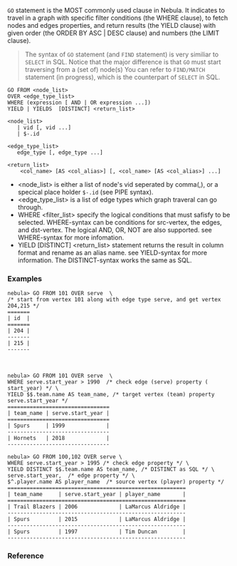 `GO` statement is the MOST commonly used clause in Nebula. It indicates to travel in a graph with specific filter conditions (the WHERE clause), to fetch nodes and edges properties, and return results (the YIELD clause) with given order (the ORDER BY ASC | DESC clause) and numbers (the LIMIT clause).
>The syntax of `GO` statement (and `FIND` statement) is very similiar to `SELECT` in SQL. Notice that the major difference is that `GO` must start traversing from a (set of) node(s)
>You can refer to `FIND/MATCH` statement (in progress), which is the counterpart of `SELECT` in SQL.
```
GO FROM <node_list> 
OVER <edge_type_list> 
WHERE (expression [ AND | OR expression ...])  
YIELD | YIELDS  [DISTINCT] <return_list>

<node_list>
   | vid [, vid ...]
   | $-.id
   
<edge_type_list>
   edge_type [, edge_type ...]

<return_list>   
    <col_name> [AS <col_alias>] [, <col_name> [AS <col_alias>] ...]
```

* <node_list> is either a list of node's vid seperated by comma(,), or a specical place holder `$-.id` (see PIPE syntax).
* <edge_type_list> is a list of edge types which graph traveral can go through.
* WHERE <filter_list> specify the logical conditions that must safisfy to be selected. WHERE-syntax can be conditions for src-vertex, the edges, and dst-vertex. The logical AND, OR, NOT are also supported. see WHERE-syntax for more infomation.
*  YIELD [DISTINCT] <return_list> statement returns the result in column format and rename as an alias name. see YIELD-syntax for more information. The DISTINCT-syntax works the same as SQL.
### Examples
```
nebula> GO FROM 101 OVER serve  \
/* start from vertex 101 along with edge type serve, and get vertex 204,215 */
=======
| id  |
=======
| 204 |
-------
| 215 |
-------    
```
                             
```
nebula> GO FROM 101 OVER serve  \
WHERE serve.start_year > 1990  /* check edge (serve) property ( start_year) */ \ 
YIELD $$.team.name AS team_name, /* target vertex (team) property serve.start_year */                                              
================================
| team_name | serve.start_year |
================================
| Spurs     | 1999             |
-------------------------------- 
| Hornets   | 2018             | 
--------------------------------   
```

```
nebula> GO FROM 100,102 OVER serve \
WHERE serve.start_year > 1995 /* check edge property */ \
YIELD DISTINCT $$.team.name AS team_name, /* DISTINCT as SQL */ \ 
serve.start_year,  /* edge property */ \
$^.player.name AS player_name  /* source vertex (player) property */
========================================================
| team_name     | serve.start_year | player_name       |
========================================================
| Trail Blazers | 2006             | LaMarcus Aldridge |
--------------------------------------------------------
| Spurs         | 2015             | LaMarcus Aldridge |
--------------------------------------------------------
| Spurs         | 1997             | Tim Duncan        |
--------------------------------------------------------   
```


### Reference

# 
